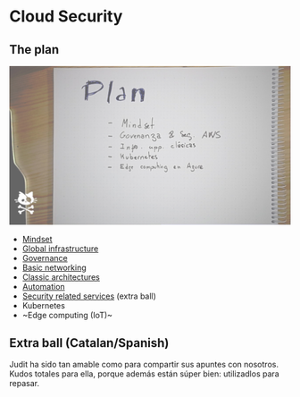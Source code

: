 # Cloud Security

## The plan

![A picture with the plan](01-plan.png)

* [Mindset](00-Mindset)
* [Global infrastructure](01-AWS)
* [Governance](02-IAM)
* [Basic networking](03-Networking)
* [Classic architectures](04-Classic)
* [Automation](05-Automation)
* [Security related services](06-SecurityServices) (extra ball)
* Kubernetes
* ~Edge computing (IoT)~

## Extra ball (Catalan/Spanish)

Judit ha sido tan amable como para compartir sus apuntes con nosotros. Kudos totales para ella, porque además están súper bien: utilizadlos para repasar.